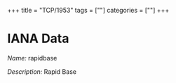 +++
title = "TCP/1953"
tags = [""]
categories = [""]
+++

# IANA Data

_Name:_ rapidbase

_Description:_ Rapid Base

